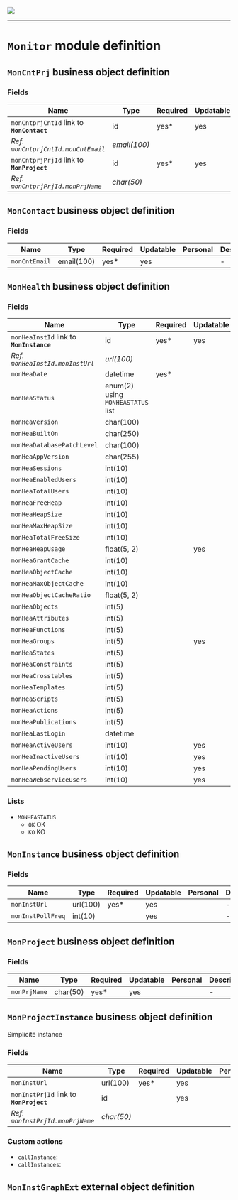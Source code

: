 <!--
 ___ _            _ _    _ _    __
/ __(_)_ __  _ __| (_)__(_) |_ /_/
\__ \ | '  \| '_ \ | / _| |  _/ -_)
|___/_|_|_|_| .__/_|_\__|_|\__\___|
            |_| 
-->
![](https://platform.simplicite.io/logos/standard/logo250.png)
* * *

`Monitor` module definition
===========================



`MonCntPrj` business object definition
--------------------------------------



### Fields

| Name                                                         | Type                                     | Required | Updatable | Personal | Description                                                                      |
|--------------------------------------------------------------|------------------------------------------|----------|-----------|----------|----------------------------------------------------------------------------------|
| `monCntprjCntId` link to **`MonContact`**                    | id                                       | yes*     | yes       |          | -                                                                                |
| _Ref. `monCntprjCntId.monCntEmail`_                          | _email(100)_                             |          |           |          | -                                                                                |
| `monCntprjPrjId` link to **`MonProject`**                    | id                                       | yes*     | yes       |          | -                                                                                |
| _Ref. `monCntprjPrjId.monPrjName`_                           | _char(50)_                               |          |           |          | -                                                                                |

`MonContact` business object definition
---------------------------------------



### Fields

| Name                                                         | Type                                     | Required | Updatable | Personal | Description                                                                      |
|--------------------------------------------------------------|------------------------------------------|----------|-----------|----------|----------------------------------------------------------------------------------|
| `monCntEmail`                                                | email(100)                               | yes*     | yes       |          | -                                                                                |

`MonHealth` business object definition
--------------------------------------



### Fields

| Name                                                         | Type                                     | Required | Updatable | Personal | Description                                                                      |
|--------------------------------------------------------------|------------------------------------------|----------|-----------|----------|----------------------------------------------------------------------------------|
| `monHeaInstId` link to **`MonInstance`**                     | id                                       | yes*     | yes       |          | -                                                                                |
| _Ref. `monHeaInstId.monInstUrl`_                             | _url(100)_                               |          |           |          | -                                                                                |
| `monHeaDate`                                                 | datetime                                 | yes*     |           |          | -                                                                                |
| `monHeaStatus`                                               | enum(2) using `MONHEASTATUS` list        |          |           |          | -                                                                                |
| `monHeaVersion`                                              | char(100)                                |          |           |          | -                                                                                |
| `monHeaBuiltOn`                                              | char(250)                                |          |           |          | -                                                                                |
| `monHeaDatabasePatchLevel`                                   | char(100)                                |          |           |          | -                                                                                |
| `monHeaAppVersion`                                           | char(255)                                |          |           |          | -                                                                                |
| `monHeaSessions`                                             | int(10)                                  |          |           |          | -                                                                                |
| `monHeaEnabledUsers`                                         | int(10)                                  |          |           |          | -                                                                                |
| `monHeaTotalUsers`                                           | int(10)                                  |          |           |          | -                                                                                |
| `monHeaFreeHeap`                                             | int(10)                                  |          |           |          | -                                                                                |
| `monHeaHeapSize`                                             | int(10)                                  |          |           |          | -                                                                                |
| `monHeaMaxHeapSize`                                          | int(10)                                  |          |           |          | -                                                                                |
| `monHeaTotalFreeSize`                                        | int(10)                                  |          |           |          | -                                                                                |
| `monHeaHeapUsage`                                            | float(5, 2)                              |          | yes       |          | -                                                                                |
| `monHeaGrantCache`                                           | int(10)                                  |          |           |          | -                                                                                |
| `monHeaObjectCache`                                          | int(10)                                  |          |           |          | -                                                                                |
| `monHeaMaxObjectCache`                                       | int(10)                                  |          |           |          | -                                                                                |
| `monHeaObjectCacheRatio`                                     | float(5, 2)                              |          |           |          | -                                                                                |
| `monHeaObjects`                                              | int(5)                                   |          |           |          | -                                                                                |
| `monHeaAttributes`                                           | int(5)                                   |          |           |          | -                                                                                |
| `monHeaFunctions`                                            | int(5)                                   |          |           |          | -                                                                                |
| `monHeaGroups`                                               | int(5)                                   |          | yes       |          | -                                                                                |
| `monHeaStates`                                               | int(5)                                   |          |           |          | -                                                                                |
| `monHeaConstraints`                                          | int(5)                                   |          |           |          | -                                                                                |
| `monHeaCrosstables`                                          | int(5)                                   |          |           |          | -                                                                                |
| `monHeaTemplates`                                            | int(5)                                   |          |           |          | -                                                                                |
| `monHeaScripts`                                              | int(5)                                   |          |           |          | -                                                                                |
| `monHeaActions`                                              | int(5)                                   |          |           |          | -                                                                                |
| `monHeaPublications`                                         | int(5)                                   |          |           |          | -                                                                                |
| `monHeaLastLogin`                                            | datetime                                 |          |           |          | -                                                                                |
| `monHeaActiveUsers`                                          | int(10)                                  |          | yes       |          | -                                                                                |
| `monHeaInactiveUsers`                                        | int(10)                                  |          | yes       |          | -                                                                                |
| `monHeaPendingUsers`                                         | int(10)                                  |          | yes       |          | -                                                                                |
| `monHeaWebserviceUsers`                                      | int(10)                                  |          | yes       |          | -                                                                                |

### Lists

* `MONHEASTATUS`
    - `OK` OK
    - `KO` KO

`MonInstance` business object definition
----------------------------------------



### Fields

| Name                                                         | Type                                     | Required | Updatable | Personal | Description                                                                      |
|--------------------------------------------------------------|------------------------------------------|----------|-----------|----------|----------------------------------------------------------------------------------|
| `monInstUrl`                                                 | url(100)                                 | yes*     | yes       |          | -                                                                                |
| `monInstPollFreq`                                            | int(10)                                  |          | yes       |          | -                                                                                |

`MonProject` business object definition
---------------------------------------



### Fields

| Name                                                         | Type                                     | Required | Updatable | Personal | Description                                                                      |
|--------------------------------------------------------------|------------------------------------------|----------|-----------|----------|----------------------------------------------------------------------------------|
| `monPrjName`                                                 | char(50)                                 | yes*     | yes       |          | -                                                                                |

`MonProjectInstance` business object definition
-----------------------------------------------

Simplicité instance

### Fields

| Name                                                         | Type                                     | Required | Updatable | Personal | Description                                                                      |
|--------------------------------------------------------------|------------------------------------------|----------|-----------|----------|----------------------------------------------------------------------------------|
| `monInstUrl`                                                 | url(100)                                 | yes*     | yes       |          | -                                                                                |
| `monInstPrjId` link to **`MonProject`**                      | id                                       |          | yes       |          | -                                                                                |
| _Ref. `monInstPrjId.monPrjName`_                             | _char(50)_                               |          |           |          | -                                                                                |

### Custom actions

* `callInstance`: 
* `callInstances`: 

`MonInstGraphExt` external object definition
--------------------------------------------




